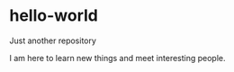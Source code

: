# hello-world
Just another repository 

I am here to learn new things and meet interesting people. 
